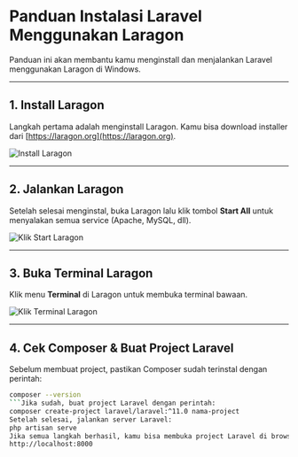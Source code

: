 # Panduan Instalasi Laravel Menggunakan Laragon

Panduan ini akan membantu kamu menginstall dan menjalankan Laravel menggunakan Laragon di Windows.

---

## 1. Install Laragon

Langkah pertama adalah menginstall Laragon. Kamu bisa download installer dari [https://laragon.org](https://laragon.org).

![Install Laragon](Install-laragon.png)

---

## 2. Jalankan Laragon

Setelah selesai menginstal, buka Laragon lalu klik tombol **Start All** untuk menyalakan semua service (Apache, MySQL, dll).

![Klik Start Laragon](Klik-Start-laragon.png)

---

## 3. Buka Terminal Laragon

Klik menu **Terminal** di Laragon untuk membuka terminal bawaan.

![Klik Terminal Laragon](Klik-Terminal-Laragon.png)

---

## 4. Cek Composer & Buat Project Laravel

Sebelum membuat project, pastikan Composer sudah terinstal dengan perintah:

```bash
composer --version
```Jika sudah, buat project Laravel dengan perintah:
composer create-project laravel/laravel:^11.0 nama-project
Setelah selesai, jalankan server Laravel:
php artisan serve
Jika semua langkah berhasil, kamu bisa membuka project Laravel di browser melalui:
http://localhost:8000


